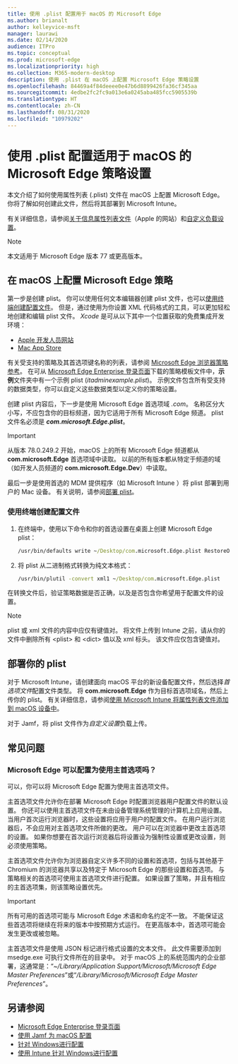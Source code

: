 ```yaml
---
title: 使用 .plist 配置用于 macOS 的 Microsoft Edge
ms.author: brianalt
author: kelleyvice-msft
manager: laurawi
ms.date: 02/14/2020
audience: ITPro
ms.topic: conceptual
ms.prod: microsoft-edge
ms.localizationpriority: high
ms.collection: M365-modern-desktop
description: 使用 .plist 在 macOS 上配置 Microsoft Edge 策略设置
ms.openlocfilehash: 84469a4f84deeee0e47b6d8899426fa36cf345aa
ms.sourcegitcommit: 4edbe2fc2fc9a013e6a0245aba485fcc5905539b
ms.translationtype: HT
ms.contentlocale: zh-CN
ms.lasthandoff: 08/31/2020
ms.locfileid: "10979202"
---
```

# 使用 .plist 配置适用于 macOS 的 Microsoft Edge 策略设置

本文介绍了如何使用属性列表 (.plist) 文件在 macOS 上配置 Microsoft Edge。 你将了解如何创建此文件，然后将其部署到 Microsoft Intune。

有关详细信息，请参阅[关于信息属性列表文件](https://developer.apple.com/library/archive/documentation/General/Reference/InfoPlistKeyReference/Articles/AboutInformationPropertyListFiles.html)（Apple 的网站）和[自定义负载设置](https://support.apple.com/guide/mdm/custom-mdm9abbdbe7/1/web/1)。

> [!NOTE]
> 本文适用于 Microsoft Edge 版本 77 或更高版本。

## 在 macOS 上配置 Microsoft Edge 策略

第一步是创建 plist。 你可以使用任何文本编辑器创建 plist 文件，也可以[使用终端创建配置文件](#create-a-configuration-profile-using-terminal)。 但是，通过使用为你设置 XML 代码格式的工具，可以更加轻松地创建和编辑 plist 文件。 *Xcode* 是可从以下其中一个位置获取的免费集成开发环境：

- [Apple 开发人员网站](https://developer.apple.com/xcode/)
- [Mac App Store](https://apps.apple.com/app/xcode/id497799835?mt=12)

有关受支持的策略及其首选项键名称的列表，请参阅 [Microsoft Edge 浏览器策略参考](microsoft-edge-policies.md)。 在可从 [Microsoft Edge Enterprise 登录页面](https://aka.ms/EdgeEnterprise)下载的策略模板文件中，**示例**文件夹中有一个示例 plist (*itadminexample.plist*)。 示例文件包含所有受支持的数据类型，你可以自定义这些数据类型以定义你的策略设置。 

创建 plist 内容后，下一步是使用 Microsoft Edge 首选项域 *.com*。 名称区分大小写，不应包含你的目标频道，因为它适用于所有 Microsoft Edge 频道。 plist 文件名必须是 **_com.microsoft.Edge.plist_**。 

> [!IMPORTANT]
> 从版本 78.0.249.2 开始，macOS 上的所有 Microsoft Edge 频道都从 **com.microsoft.Edge** 首选项域中读取。 以前的所有版本都从特定于频道的域（如开发人员频道的 **com.microsoft.Edge.Dev**）中读取。

最后一步是使用首选的 MDM 提供程序（如 Microsoft Intune ）将 plist 部署到用户的 Mac 设备。 有关说明，请参阅[部署 plist](#deploy-your-plist)。

### 使用终端创建配置文件

1. 在终端中，使用以下命令和你的首选设置在桌面上创建 Microsoft Edge plist：

   ```cmd
   /usr/bin/defaults write ~/Desktop/com.microsoft.Edge.plist RestoreOnStartup -int 1
   ```

2. 将 plist 从二进制格式转换为纯文本格式：

   ```cmd
   /usr/bin/plutil -convert xml1 ~/Desktop/com.microsoft.Edge.plist
   ```
在转换文件后，验证策略数据是否正确，以及是否包含你希望用于配置文件的设置。

> [!NOTE]
> plist 或 xml 文件的内容中应仅有键值对。 将文件上传到 Intune 之前，请从你的文件中删除所有 \<plist> 和 \<dict> 值以及 xml 标头。 该文件应仅包含键值对。

## 部署你的 plist

对于 Microsoft Intune，请创建面向 macOS 平台的新设备配置文件，然后选择*首选项文件*配置文件类型。 将 **com.microsoft.Edge** 作为目标首选项域名，然后上传你的 plist。 有关详细信息，请参阅[使用 Microsoft Intune 将属性列表文件添加到 macOS 设备中](https://docs.microsoft.com/intune/configuration/preference-file-settings-macos)。

对于 Jamf，将 plist 文件作为*自定义设置*负载上传。

## 常见问题

### Microsoft Edge 可以配置为使用主首选项吗？

可以，你可以将 Microsoft Edge 配置为使用主首选项文件。

主首选项文件允许你在部署 Microsoft Edge 时配置浏览器用户配置文件的默认设置。 你还可以使用主首选项文件在未由设备管理系统管理的计算机上应用设置。 当用户首次运行浏览器时，这些设置将应用于用户的配置文件。 在用户运行浏览器后，不会应用对主首选项文件所做的更改。 用户可以在浏览器中更改主首选项的设置。 如果你想要在首次运行浏览器后将设置设为强制性设置或更改设置，则必须使用策略。

主首选项文件允许你为浏览器自定义许多不同的设置和首选项，包括与其他基于 Chromium 的浏览器共享以及特定于 Microsoft Edge 的那些设置和首选项。  与策略相关的首选项可使用主首选项文件进行配置。 如果设置了策略，并且有相应的主首选项集，则该策略设置优先。

> [!IMPORTANT]
> 所有可用的首选项可能与 Microsoft Edge 术语和命名约定不一致。  不能保证这些首选项将继续在将来的版本中按预期方式运行。 在更高版本中，首选项可能会发生更改或被忽略。

主首选项文件是使用 JSON 标记进行格式设置的文本文件。 此文件需要添加到 msedge.exe 可执行文件所在的目录中。 对于 macOS 上的系统范围内的企业部署，这通常是：“*~/Library/Application Support/Microsoft/Microsoft Edge Master Preferences*”或“*/Library/Microsoft/Microsoft Edge Master Preferences*”。

## 另请参阅

- [Microsoft Edge Enterprise 登录页面](https://aka.ms/EdgeEnterprise)
- [使用 Jamf 为 macOS 配置](configure-microsoft-edge-on-mac-jamf.md)
- [针对 Windows进行配置](configure-microsoft-edge.md)
- [使用 Intune 针对 Windows进行配置](configure-edge-with-intune.md)

